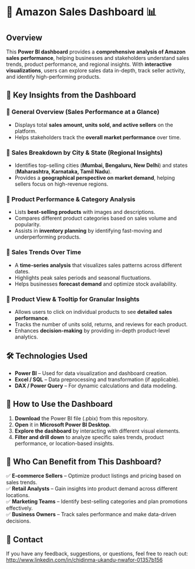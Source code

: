# 🛒 Amazon Sales Dashboard 📊  

## Overview  
This **Power BI dashboard** provides a **comprehensive analysis of Amazon sales performance**, helping businesses and stakeholders understand sales trends, 
product performance, and regional insights. With **interactive visualizations**, users can explore sales data in-depth, track seller activity, and identify 
high-performing products.  

## 🌟 Key Insights from the Dashboard  

### 📌 **General Overview (Sales Performance at a Glance)**
- Displays total **sales amount, units sold, and active sellers** on the platform.
- Helps stakeholders track the **overall market performance** over time.

### 📌 **Sales Breakdown by City & State (Regional Insights)**
- Identifies top-selling cities (**Mumbai, Bengaluru, New Delhi**) and states (**Maharashtra, Karnataka, Tamil Nadu**).
- Provides a **geographical perspective on market demand**, helping sellers focus on high-revenue regions.

### 📌 **Product Performance & Category Analysis**
- Lists **best-selling products** with images and descriptions.
- Compares different product categories based on sales volume and popularity.
- Assists in **inventory planning** by identifying fast-moving and underperforming products.

### 📌 **Sales Trends Over Time**
- A **time-series analysis** that visualizes sales patterns across different dates.
- Highlights peak sales periods and seasonal fluctuations.
- Helps businesses **forecast demand** and optimize stock availability.

### 📌 **Product View & Tooltip for Granular Insights**
- Allows users to click on individual products to see **detailed sales performance**.
- Tracks the number of units sold, returns, and reviews for each product.
- Enhances **decision-making** by providing in-depth product-level analytics.

## 🛠️ Technologies Used  
- **Power BI** – Used for data visualization and dashboard creation.  
- **Excel / SQL** – Data preprocessing and transformation (if applicable).  
- **DAX / Power Query** – For dynamic calculations and data modeling.  
  
## 🚀 How to Use the Dashboard  
1. **Download** the Power BI file (.pbix) from this repository.  
2. **Open** it in **Microsoft Power BI Desktop**.  
3. **Explore the dashboard** by interacting with different visual elements.  
4. **Filter and drill down** to analyze specific sales trends, product performance, or location-based insights.  

## 🎯 Who Can Benefit from This Dashboard?  
✅ **E-commerce Sellers** – Optimize product listings and pricing based on sales trends.  
✅ **Retail Analysts** – Gain insights into product demand across different locations.  
✅ **Marketing Teams** – Identify best-selling categories and plan promotions effectively.  
✅ **Business Owners** – Track sales performance and make data-driven decisions.  

## 📩 Contact  
If you have any feedback, suggestions, or questions, feel free to reach out: 
http://www.linkedin.com/in/chidinma-ukandu-nwafor-01357b156

